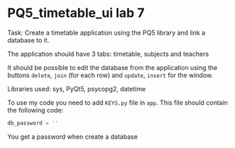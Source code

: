 # PQ5_timetable_ui lab 7
Task: Create a timetable application using the PQ5 library and link a database to it.

The application should have 3 tabs: timetable, subjects and teachers

It should be possible to edit the database from the application using the buttons `delete`, `join` (for each row) and `update`, `insert` for the window.

Libraries used: sys, PyQt5, psycopg2, datetime

To use my code you need to add `KEYS.py` file in `app`. This file should contain the following code:
```python
db_password = ''
```
You get a password when create a database
